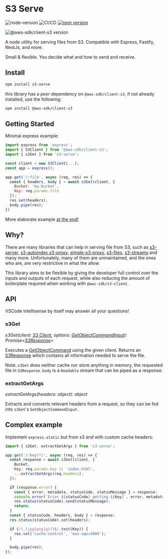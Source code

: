 # S3 Serve

![node-version](https://img.shields.io/node/v/s3-serve?style=plastic) ![CI/CD](https://github.com/AbdBarho/s3-serve/actions/workflows/node.js.yml/badge.svg)
[![npm version](https://badge.fury.io/js/s3-serve.svg)](https://badge.fury.io/js/s3-serve)

![@aws-sdk/client-s3 version](https://img.shields.io/npm/dependency-version/s3-serve/peer/@aws-sdk/client-s3?style=plastic)


A node utility for serving files from S3. Compatible with Express, Fastify, NestJs, and more.

Small & flexible. You decide what and how to send and receive.

## Install
```bash
npm install s3-serve
```
this library has a *peer* dependency on `@aws-sdk/client-s3`, if not already installed, use the following:
```bash
npm install @aws-sdk/client-s3
```

## Getting Started

Minimal express example:
```js
import express from 'express';
import { S3Client } from '@aws-sdk/client-s3';
import { s3Get } from 's3-serve';

const client = new S3Client(...);
const app = express();

app.get('/:file', async (req, res) => {
  const { headers, body } = await s3Get(client, {
    Bucket: 'my-bucket',
    Key: req.params.file
  });
  res.set(headers);
  body.pipe(res);
})
```

More elaborate example [at the end!](#complex-example)

## Why?

There are many libraries that can help in serving file from S3, such as [s3-server](https://www.npmjs.com/package/s3-server), [s3-autoindex](https://www.npmjs.com/package/s3-autoindex),[s3-proxy](https://www.npmjs.com/package/s3-proxy), [simple-s3-proxy](https://www.npmjs.com/package/simple-s3-proxy), [s3-files](https://www.npmjs.com/package/s3-files), [s3-streams](https://www.npmjs.com/package/s3-streams) and many more.
Unfortunately, many of them are unmaintained, and the ones who are, are very restrictive in what the allow.

This library aims to be flexible by giving the developer full control over the inputs and outputs of each request, while also reducing the amount of boilerplate required when working with `@aws-sdk/s3-client`.



## API

VSCode intellisense by itself may answer all your questions!

### **s3Get**

_s3Get(client: [S3 Client](https://docs.aws.amazon.com/AWSJavaScriptSDK/v3/latest/clients/client-s3/classes/s3client.html), options: [GetObjectCommandInput](https://docs.aws.amazon.com/AWSJavaScriptSDK/v3/latest/clients/client-s3/interfaces/getobjectcommandinput.html)): Promise\<[S3Response](./src/lib/S3Response.ts)>_

Executes a [GetObjectCommand](https://docs.aws.amazon.com/AWSJavaScriptSDK/v3/latest/clients/client-s3/classes/getobjectcommand.html) using the given client. Returns an [S3Response](./src/lib/S3Response.ts) which contains all information needed to serve the file.

Note: `s3Get` does neither cache nor store anything in memory, the requested file in `S3Response.body` is a `Readable` stream that can be piped as a response.

### **extractGetArgs**
_extractGetArgs(headers: object): object_

Extracts and converts relevant headers from a request, so they can be fed into `s3Get`'s `GetObjectCommandInput`.




## Complex example

Implement `express.static` but from s3 and with custom cache headers:

```js
import { s3Get, extractGetArgs } from 's3-serve';

app.get('/:key(*)', async (req, res) => {
  const response = await s3Get(client, {
    Bucket,
    Key: req.params.key || 'index.html',
    ...extractGetArgs(req.headers),
  });

  if (response.error) {
    const { error, metadata, statusCode, statusMessage } = response;
    console.error(`Error ${statusCode} getting ${Key}`, error, metadata);
    res.status(statusCode).send(statusMessage);
    return;
  }
  const { statusCode, headers, body } = response;
  res.status(statusCode).set(headers);

  if (/\.(jpg|png|gif)$/.test(Key)) {
    res.set('cache-control', 'max-age=3600');
  }

  body.pipe(res);
});
```
